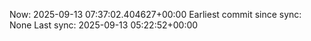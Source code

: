Now: 2025-09-13 07:37:02.404627+00:00 Earliest commit since sync: None Last sync: 2025-09-13 05:22:52+00:00
